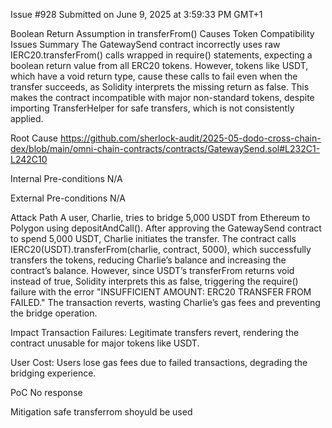 Issue #928
Submitted on June 9, 2025 at 3:59:33 PM GMT+1

Boolean Return Assumption in transferFrom() Causes Token Compatibility Issues
Summary
The GatewaySend contract incorrectly uses raw IERC20.transferFrom() calls wrapped in require() statements, expecting a boolean return value from all ERC20 tokens. However, tokens like USDT, which have a void return type, cause these calls to fail even when the transfer succeeds, as Solidity interprets the missing return as false. This makes the contract incompatible with major non-standard tokens, despite importing TransferHelper for safe transfers, which is not consistently applied.

Root Cause
https://github.com/sherlock-audit/2025-05-dodo-cross-chain-dex/blob/main/omni-chain-contracts/contracts/GatewaySend.sol#L232C1-L242C10

Internal Pre-conditions
N/A

External Pre-conditions
N/A

Attack Path
A user, Charlie, tries to bridge 5,000 USDT from Ethereum to Polygon using depositAndCall(). After approving the GatewaySend contract to spend 5,000 USDT, Charlie initiates the transfer. The contract calls IERC20(USDT).transferFrom(charlie, contract, 5000), which successfully transfers the tokens, reducing Charlie’s balance and increasing the contract’s balance. However, since USDT’s transferFrom returns void instead of true, Solidity interprets this as false, triggering the require() failure with the error "INSUFFICIENT AMOUNT: ERC20 TRANSFER FROM FAILED." The transaction reverts, wasting Charlie’s gas fees and preventing the bridge operation.

Impact
Transaction Failures: Legitimate transfers revert, rendering the contract unusable for major tokens like USDT.

User Cost: Users lose gas fees due to failed transactions, degrading the bridging experience.

PoC
No response

Mitigation
safe transferrom shoyuld be used

